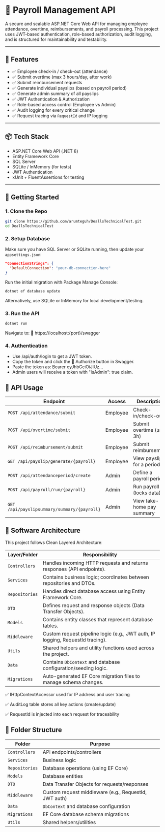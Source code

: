 # 🧾 Payroll Management API

A secure and scalable ASP.NET Core Web API for managing employee attendance, overtime, reimbursements, and payroll processing. This project uses JWT-based authentication, role-based authorization, audit logging, and is structured for maintainability and testability.

---

## 🔧 Features

- ✅ Employee check-in / check-out (attendance)
- ✅ Submit overtime (max 3 hours/day, after work)
- ✅ Submit reimbursement requests
- ✅ Generate individual payslips (based on payroll period)
- ✅ Generate admin summary of all payslips
- ✅ JWT Authentication & Authorization
- ✅ Role-based access control (Employee vs Admin)
- ✅ Audit logging for every critical change
- ✅ Request tracing via `RequestId` and IP logging

---

## 📦 Tech Stack

- ASP.NET Core Web API (.NET 8)
- Entity Framework Core
- SQL Server
- SQLite / InMemory (for tests)
- JWT Authentication
- xUnit + FluentAssertions for testing

---

## 🚀 Getting Started

### 1. Clone the Repo

```bash
git clone https://github.com/arumteguh/DeallsTechnicalTest.git
cd DeallsTechnicalTest
```
### 2. Setup Database

Make sure you have SQL Server or SQLite running, then update your `appsettings.json`:

```json
"ConnectionStrings": {
  "DefaultConnection": "your-db-connection-here"
}
```

Run the initial migration with Package Manage Console:

```bash
dotnet ef database update
```
Alternatively, use SQLite or InMemory for local development/testing.

### 3. Run the API

```bash
dotnet run
```

Navigate to:
📍 https://localhost:{port}/swagger

### 4. Authentication
- Use /api/auth/login to get a JWT token.
- Copy the token and click the 🔐 Authorize button in Swagger.
- Paste the token as: Bearer eyJhbGciOiJIUz...
- Admin users will receive a token with "IsAdmin": true claim.

## 📘 API Usage

| Endpoint                                    | Access   | Description                |
| ------------------------------------------- | -------- | -------------------------- |
| `POST /api/attendance/submit`               | Employee | Check-in/check-out         |
| `POST /api/overtime/submit`                 | Employee | Submit overtime (≤ 3h)     |
| `POST /api/reimbursement/submit`            | Employee | Submit reimbursement       |
| `GET /api/payslip/generate/{payroll}`       | Employee | View payslip for a period  |
| `POST /api/attendanceperiod/create`         | Admin    | Define a payroll period    |
| `POST /api/payroll/run/{payroll}`           | Admin    | Run payroll (locks data)   |
| `GET /api/payslipsummary/summary/{payroll}` | Admin    | View take-home pay summary |

## 🧱 Software Architecture

This project follows Clean Layered Architecture:

| Layer/Folder   | Responsibility                                                                 |
| -------------- | ------------------------------------------------------------------------------ |
| `Controllers`  | Handles incoming HTTP requests and returns responses (API endpoints).          |
| `Services`     | Contains business logic; coordinates between repositories and DTOs.            |
| `Repositories` | Handles direct database access using Entity Framework Core.                    |
| `DTO`          | Defines request and response objects (Data Transfer Objects).                  |
| `Models`       | Contains entity classes that represent database tables.                        |
| `Middleware`   | Custom request pipeline logic (e.g., JWT auth, IP logging, RequestId tracing). |
| `Utils`        | Shared helpers and utility functions used across the project.                  |
| `Data`         | Contains `DbContext` and database configuration/seeding logic.                 |
| `Migrations`   | Auto-generated EF Core migration files to manage schema changes.               |


✅ IHttpContextAccessor used for IP address and user tracing

✅ AuditLog table stores all key actions (create/update)

✅ RequestId is injected into each request for traceability


## 📂 Folder Structure

| Folder         | Purpose                                               |
| -------------- | ----------------------------------------------------- |
| `Controllers`  | API endpoints/controllers                             |
| `Services`     | Business logic                                        |
| `Repositories` | Database operations (using EF Core)                   |
| `Models`       | Database entities                                     |
| `DTO`          | Data Transfer Objects for requests/responses          |
| `Middleware`   | Custom request middleware (e.g., RequestId, JWT auth) |
| `Data`         | `DbContext` and database configuration                |
| `Migrations`   | EF Core database schema migrations                    |
| `Utils`        | Shared helpers/utilities                              |

